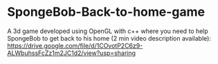 # SpongeBob-Back-to-home-game
A 3d game developed using OpenGL with c++ where you need to help SpongeBob to get back to his home 
(2 min video description available):
https://drive.google.com/file/d/1COvotP2C6z9-ALWbuhssFcZz1m2JC1d2/view?usp=sharing
